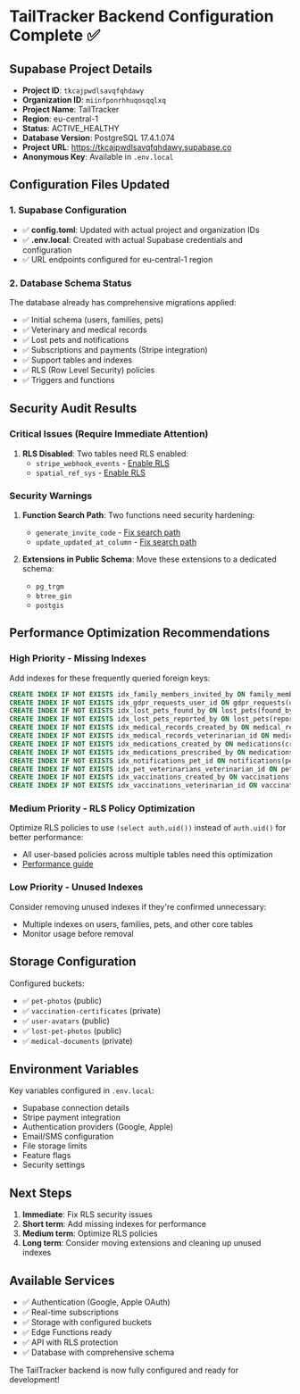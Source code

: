 # TailTracker Backend Configuration Complete ✅

## Supabase Project Details

- **Project ID**: `tkcajpwdlsavqfqhdawy`
- **Organization ID**: `miinfponrhhuqosqqlxq`
- **Project Name**: TailTracker
- **Region**: eu-central-1
- **Status**: ACTIVE_HEALTHY
- **Database Version**: PostgreSQL 17.4.1.074
- **Project URL**: https://tkcajpwdlsavqfqhdawy.supabase.co
- **Anonymous Key**: Available in `.env.local`

## Configuration Files Updated

### 1. Supabase Configuration
- ✅ **config.toml**: Updated with actual project and organization IDs
- ✅ **.env.local**: Created with actual Supabase credentials and configuration
- ✅ URL endpoints configured for eu-central-1 region

### 2. Database Schema Status
The database already has comprehensive migrations applied:
- ✅ Initial schema (users, families, pets)
- ✅ Veterinary and medical records
- ✅ Lost pets and notifications
- ✅ Subscriptions and payments (Stripe integration)
- ✅ Support tables and indexes
- ✅ RLS (Row Level Security) policies
- ✅ Triggers and functions

## Security Audit Results

### Critical Issues (Require Immediate Attention)
1. **RLS Disabled**: Two tables need RLS enabled:
   - `stripe_webhook_events` - [Enable RLS](https://supabase.com/docs/guides/database/database-linter?lint=0013_rls_disabled_in_public)
   - `spatial_ref_sys` - [Enable RLS](https://supabase.com/docs/guides/database/database-linter?lint=0013_rls_disabled_in_public)

### Security Warnings
1. **Function Search Path**: Two functions need security hardening:
   - `generate_invite_code` - [Fix search path](https://supabase.com/docs/guides/database/database-linter?lint=0011_function_search_path_mutable)
   - `update_updated_at_column` - [Fix search path](https://supabase.com/docs/guides/database/database-linter?lint=0011_function_search_path_mutable)

2. **Extensions in Public Schema**: Move these extensions to a dedicated schema:
   - `pg_trgm`
   - `btree_gin`  
   - `postgis`

## Performance Optimization Recommendations

### High Priority - Missing Indexes
Add indexes for these frequently queried foreign keys:
```sql
CREATE INDEX IF NOT EXISTS idx_family_members_invited_by ON family_members(invited_by);
CREATE INDEX IF NOT EXISTS idx_gdpr_requests_user_id ON gdpr_requests(user_id);
CREATE INDEX IF NOT EXISTS idx_lost_pets_found_by ON lost_pets(found_by);
CREATE INDEX IF NOT EXISTS idx_lost_pets_reported_by ON lost_pets(reported_by);
CREATE INDEX IF NOT EXISTS idx_medical_records_created_by ON medical_records(created_by);
CREATE INDEX IF NOT EXISTS idx_medical_records_veterinarian_id ON medical_records(veterinarian_id);
CREATE INDEX IF NOT EXISTS idx_medications_created_by ON medications(created_by);
CREATE INDEX IF NOT EXISTS idx_medications_prescribed_by ON medications(prescribed_by);
CREATE INDEX IF NOT EXISTS idx_notifications_pet_id ON notifications(pet_id);
CREATE INDEX IF NOT EXISTS idx_pet_veterinarians_veterinarian_id ON pet_veterinarians(veterinarian_id);
CREATE INDEX IF NOT EXISTS idx_vaccinations_created_by ON vaccinations(created_by);
CREATE INDEX IF NOT EXISTS idx_vaccinations_veterinarian_id ON vaccinations(veterinarian_id);
```

### Medium Priority - RLS Policy Optimization
Optimize RLS policies to use `(select auth.uid())` instead of `auth.uid()` for better performance:
- All user-based policies across multiple tables need this optimization
- [Performance guide](https://supabase.com/docs/guides/database/postgres/row-level-security#call-functions-with-select)

### Low Priority - Unused Indexes
Consider removing unused indexes if they're confirmed unnecessary:
- Multiple indexes on users, families, pets, and other core tables
- Monitor usage before removal

## Storage Configuration
Configured buckets:
- ✅ `pet-photos` (public)
- ✅ `vaccination-certificates` (private)
- ✅ `user-avatars` (public)
- ✅ `lost-pet-photos` (public)
- ✅ `medical-documents` (private)

## Environment Variables
Key variables configured in `.env.local`:
- Supabase connection details
- Stripe payment integration
- Authentication providers (Google, Apple)
- Email/SMS configuration
- File storage limits
- Feature flags
- Security settings

## Next Steps

1. **Immediate**: Fix RLS security issues
2. **Short term**: Add missing indexes for performance
3. **Medium term**: Optimize RLS policies
4. **Long term**: Consider moving extensions and cleaning up unused indexes

## Available Services
- ✅ Authentication (Google, Apple OAuth)
- ✅ Real-time subscriptions
- ✅ Storage with configured buckets
- ✅ Edge Functions ready
- ✅ API with RLS protection
- ✅ Database with comprehensive schema

The TailTracker backend is now fully configured and ready for development!